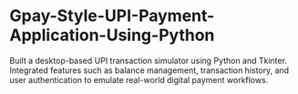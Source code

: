 # Gpay-Style-UPI-Payment-Application-Using-Python
Built a desktop-based UPI transaction simulator using Python and Tkinter. Integrated features such as balance management, transaction history, and user authentication to emulate real-world digital payment workflows.
